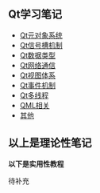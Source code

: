 ## Qt学习笔记

- [Qt元对象系统](https://github.com/xluu233/Qt_interview_notes/blob/main/%E5%85%83%E5%AF%B9%E8%B1%A1%E7%B3%BB%E7%BB%9F.md)
- [Qt信号槽机制](https://github.com/xluu233/Qt_interview_notes/blob/main/%E4%BF%A1%E5%8F%B7%E6%A7%BD%E6%9C%BA%E5%88%B6.md)
- [Qt数据类型](https://github.com/xluu233/Qt_interview_notes/blob/main/Qt%E6%95%B0%E6%8D%AE%E7%B1%BB%E5%9E%8B.md)
- [Qt网络通信](https://github.com/xluu233/Qt_interview_notes/blob/main/Qt%E7%BD%91%E7%BB%9C%E9%80%9A%E4%BF%A1.md)
- [Qt视图体系](https://github.com/xluu233/Qt_interview_notes/blob/main/Qt%E8%A7%86%E5%9B%BE%E4%BD%93%E7%B3%BB.md)
- [Qt事件机制](https://github.com/xluu233/Qt_interview_notes/blob/main/Qt%E4%BA%8B%E4%BB%B6%E6%9C%BA%E5%88%B6.md)
- [Qt多线程](https://github.com/xluu233/Qt_interview_notes/blob/main/Qt%E5%A4%9A%E7%BA%BF%E7%A8%8B.md)
- [QML相关](https://github.com/xluu233/Qt_interview_notes/blob/main/QML%E7%9B%B8%E5%85%B3.md)
- [其他](https://github.com/xluu233/Qt_interview_notes/blob/main/Qt%E9%9D%A2%E8%AF%95%E7%AC%94%E8%AE%B0.md)

**以上是理论性笔记**
---
**以下是实用性教程**

待补充
